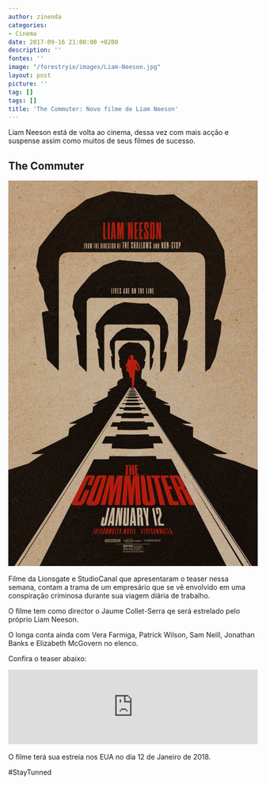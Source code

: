 ```yaml
---
author: zinenda
categories:
- Cinema
date: 2017-09-16 21:00:00 +0200
description: ''
fontes: ''
image: "/forestryio/images/Liam-Neeson.jpg"
layout: post
picture: ''
tag: []
tags: []
title: 'The Commuter: Novo filme de Liam Neeson'
---
```



Liam Neeson está de volta ao cinema, dessa vez com mais acção e suspense assim como muitos de seus filmes de sucesso.

## The Commuter

![](/forestryio/images/the_commuter.jpg)

Filme da Lionsgate e StudioCanal que apresentaram o teaser nessa semana, contam a trama de um empresário que se vê envolvido em uma conspiração criminosa durante sua viagem diária de trabalho.

O filme tem como director o Jaume Collet-Serra qe será estrelado pelo próprio Liam Neeson.

O longa conta ainda com Vera Farmiga, Patrick Wilson, Sam Neill, Jonathan Banks e Elizabeth McGovern no elenco.

Confira o teaser abaixo:

<iframe width="100%" height="auto" src="https://www.youtube.com/embed/aDshY43Ol2U" frameborder="0" allowfullscreen="" async="" preload=""></iframe>

O filme terá sua estreia nos EUA no dia 12 de Janeiro de 2018.

#StayTunned